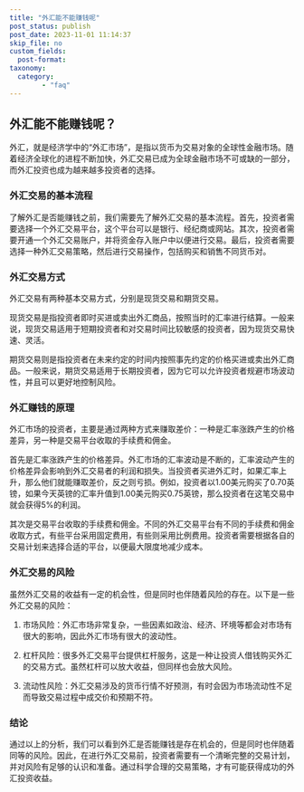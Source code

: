 ```yaml
---
title: "外汇能不能赚钱呢"
post_status: publish
post_date: 2023-11-01 11:14:37
skip_file: no
custom_fields: 
  post-format: 
taxonomy:
  category:
        - "faq"
---
```


## 外汇能不能赚钱呢？

外汇，就是经济学中的“外汇市场”，是指以货币为交易对象的全球性金融市场。随着经济全球化的进程不断加快，外汇交易已成为全球金融市场不可或缺的一部分，而外汇投资也成为越来越多投资者的选择。

### 外汇交易的基本流程

了解外汇是否能赚钱之前，我们需要先了解外汇交易的基本流程。首先，投资者需要选择一个外汇交易平台，这个平台可以是银行、经纪商或网站。其次，投资者需要开通一个外汇交易账户，并将资金存入账户中以便进行交易。最后，投资者需要选择一种外汇交易策略，然后进行交易操作，包括购买和销售不同货币对。

### 外汇交易方式

外汇交易有两种基本交易方式，分别是现货交易和期货交易。

现货交易是指投资者即时买进或卖出外汇商品，按照当时的汇率进行结算。一般来说，现货交易适用于短期投资者和对交易时间比较敏感的投资者，因为现货交易快速、灵活。

期货交易则是指投资者在未来约定的时间内按照事先约定的价格买进或卖出外汇商品。一般来说，期货交易适用于长期投资者，因为它可以允许投资者规避市场波动性，并且可以更好地控制风险。

### 外汇赚钱的原理

外汇市场的投资者，主要是通过两种方式来赚取差价：一种是汇率涨跌产生的价格差异，另一种是交易平台收取的手续费和佣金。

首先是汇率涨跌产生的价格差异。外汇市场的汇率波动是不断的，汇率波动产生的价格差异会影响到外汇交易者的利润和损失。当投资者买进外汇时，如果汇率上升，那么他们就能赚取差价，反之则亏损。例如，投资者以1.00美元购买了0.70英镑，如果今天英镑的汇率升值到1.00美元购买0.75英镑，那么投资者在这笔交易中就会获得5%的利润。

其次是交易平台收取的手续费和佣金。不同的外汇交易平台有不同的手续费和佣金收取方式，有些平台采用固定费用，有些则采用比例费用。投资者需要根据各自的交易计划来选择合适的平台，以便最大限度地减少成本。

### 外汇交易的风险

虽然外汇交易的收益有一定的机会性，但是同时也伴随着风险的存在。以下是一些外汇交易的风险：

1. 市场风险：外汇市场非常复杂，一些因素如政治、经济、环境等都会对市场有很大的影响，因此外汇市场有很大的波动性。

2. 杠杆风险：很多外汇交易平台提供杠杆服务，这是一种让投资人借钱购买外汇的交易方式。虽然杠杆可以放大收益，但同样也会放大风险。

3. 流动性风险：外汇交易涉及的货币行情不好预测，有时会因为市场流动性不足而导致交易过程中成交价和预期不符。

### 结论

通过以上的分析，我们可以看到外汇是否能赚钱是存在机会的，但是同时也伴随着同等的风险。因此，在进行外汇交易前，投资者需要有一个清晰完整的交易计划，并对风险有足够的认识和准备。通过科学合理的交易策略，才有可能获得成功的外汇投资收益。
